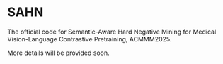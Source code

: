 # SAHN

The official code for Semantic-Aware Hard Negative Mining for Medical Vision-Language Contrastive Pretraining, ACMMM2025.

More details will be provided soon.